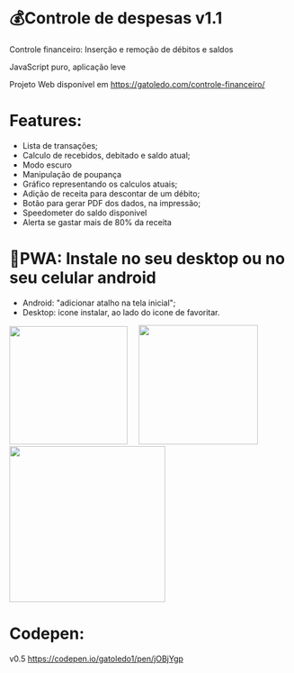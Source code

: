 # 💰Controle de despesas v1.1
Controle financeiro: Inserção e remoção de débitos e saldos

JavaScript puro, aplicação leve

Projeto Web disponível em <a href="https://gatoledo.com/controle-financeiro/" target="_blank">https://gatoledo.com/controle-financeiro/</a>

# Features:
- Lista de transações;
- Calculo de recebidos, debitado e saldo atual;
- Modo escuro
- Manipulação de poupança
- Gráfico representando os calculos atuais;
- Adição de receita para descontar de um débito;
- Botão para gerar PDF dos dados, na impressão;
- Speedometer do saldo disponivel
- Alerta se gastar mais de 80% da receita

# 📲PWA: Instale no seu desktop ou no seu celular android
 - Android: "adicionar atalho na tela inicial"; 
 - Desktop: icone instalar, ao lado do icone de favoritar.

<div>
<img src="https://gatoledo.com/controle-financeiro/img/controle-despesas-light.jpg?v=1407" width="210" />
&nbsp; &nbsp;
<img src="https://gatoledo.com/controle-financeiro/img/controle-despesas-dark.jpg?v=1407" width="212" />
 &nbsp; &nbsp;
<img src="https://gatoledo.com/controle-financeiro/img/controle-despesas-speedometer-dark.jpg?v=1407" width="277" />
</div>


# Codepen: 
v0.5 https://codepen.io/gatoledo1/pen/jOBjYgp
